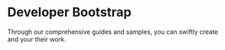 # Developer Bootstrap

Through our comprehensive guides and samples, you can swiftly create and your their work.